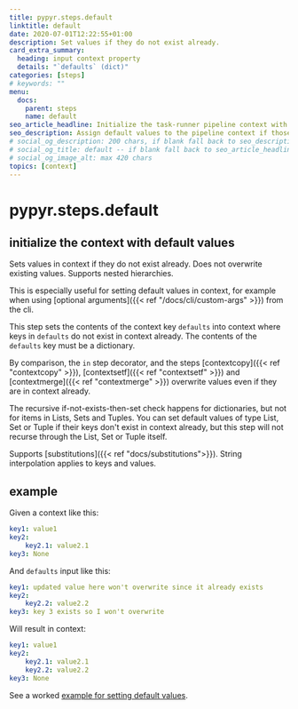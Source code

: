 ```yaml
---
title: pypyr.steps.default
linktitle: default
date: 2020-07-01T12:22:55+01:00
description: Set values if they do not exist already.
card_extra_summary:
  heading: input context property
  details: "`defaults` (dict)"
categories: [steps]
# keywords: ""
menu:
  docs:
    parent: steps
    name: default
seo_article_headline: Initialize the task-runner pipeline context with default values
seo_description: Assign default values to the pipeline context if those keys do not already have values.
# social_og_description: 200 chars, if blank fall back to seo_description then description
# social_og_title: default -- if blank fall back to seo_article_headline > .Title. Max 70 chars
# social_og_image_alt: max 420 chars
topics: [context]
---
```

# pypyr.steps.default
## initialize the context with default values
Sets values in context if they do not exist already. Does not overwrite
existing values. Supports nested hierarchies.

This is especially useful for setting default values in context, for
example when using [optional arguments]({{< ref "/docs/cli/custom-args" >}}) 
from the cli.

This step sets the contents of the context key `defaults` into context
where keys in `defaults` do not exist in context already. The contents
of the `defaults` key must be a dictionary.

By comparison, the `in` step decorator, and the steps [contextcopy]({{< ref "contextcopy" >}}),
[contextsetf]({{< ref "contextsetf" >}}) and [contextmerge]({{< ref "contextmerge" >}})
overwrite values even if they are in context already.

The recursive if-not-exists-then-set check happens for dictionaries, but
not for items in Lists, Sets and Tuples. You can set default values of
type List, Set or Tuple if their keys don't exist in context already,
but this step will not recurse through the List, Set or Tuple itself.

Supports [substitutions]({{< ref "docs/substitutions">}}). String interpolation 
applies to keys and values.

## example
Given a context like this:

```yaml
key1: value1
key2:
    key2.1: value2.1
key3: None
```

And `defaults` input like this:

```yaml
key1: updated value here won't overwrite since it already exists
key2:
    key2.2: value2.2
key3: key 3 exists so I won't overwrite
```

Will result in context:

```yaml
key1: value1
key2:
    key2.1: value2.1
    key2.2: value2.2
key3: None
```

See a worked [example for setting default values](https://github.com/pypyr/pypyr-example/blob/master/pipelines/default.yaml).
